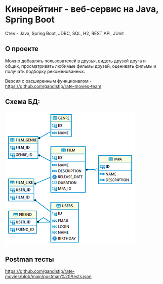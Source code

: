 # Кинорейтинг - веб-сервис на Java, Spring Boot
Стек - Java, Spring Boot, JDBC, SQL, H2, REST API, JUnit

## О проекте
Можно добавлять пользователей в друзья, видеть друзей друга и общих, просматривать любимые фильмы друзей, оценивать фильмы и получать подборку рекоменованных.

Версия с расширенным функционалом - https://github.com/gandistip/rate-movies-team

## Схема БД:
![](src/main/resources/dbSchema.png)

## Postman тесты
https://github.com/gandistip/rate-movies/blob/main/postman%20/tests.json
